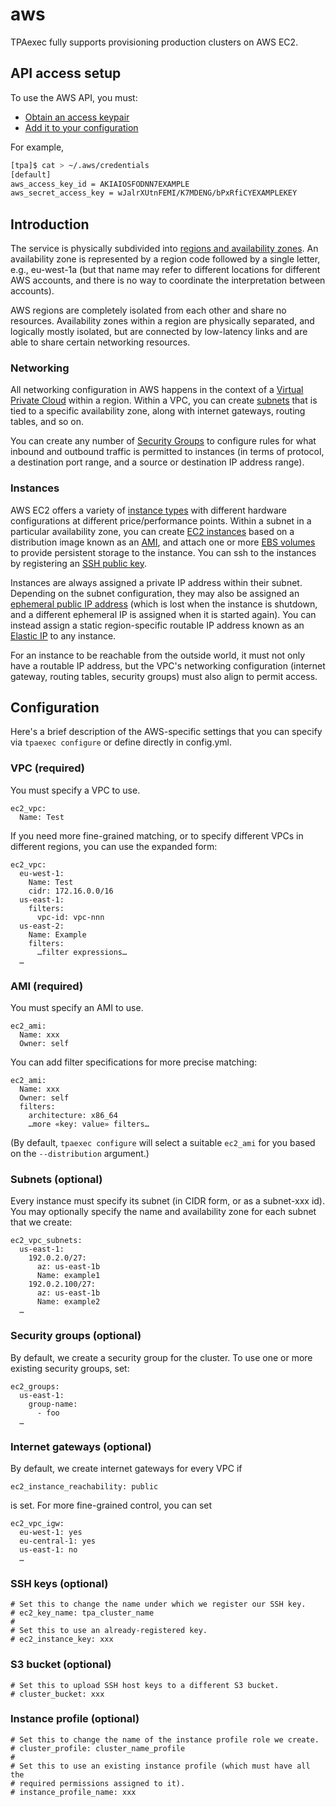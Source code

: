 aws
===

TPAexec fully supports provisioning production clusters on AWS EC2.

## API access setup

To use the AWS API, you must:

* [Obtain an access keypair](https://docs.aws.amazon.com/IAM/latest/UserGuide/id_credentials_access-keys.html)
* [Add it to your configuration](https://boto.readthedocs.org/en/latest/boto_config_tut.html)

For example,

```bash
[tpa]$ cat > ~/.aws/credentials
[default]
aws_access_key_id = AKIAIOSFODNN7EXAMPLE
aws_secret_access_key = wJalrXUtnFEMI/K7MDENG/bPxRfiCYEXAMPLEKEY
```

## Introduction

The service is physically subdivided into
[regions and availability zones](https://docs.aws.amazon.com/AWSEC2/latest/UserGuide/using-regions-availability-zones.html).
An availability zone is represented by a region code followed by a
single letter, e.g., eu-west-1a (but that name may refer to different
locations for different AWS accounts, and there is no way to coordinate
the interpretation between accounts).

AWS regions are completely isolated from each other and share no
resources. Availability zones within a region are physically separated,
and logically mostly isolated, but are connected by low-latency links
and are able to share certain networking resources.

### Networking

All networking configuration in AWS happens in the context of a
[Virtual Private Cloud](https://docs.aws.amazon.com/AWSEC2/latest/UserGuide/using-vpc.html)
within a region. Within a VPC, you can create
[subnets](https://docs.aws.amazon.com/AmazonVPC/latest/UserGuide/VPC_Subnets.html)
that is tied to a specific availability zone, along with internet
gateways, routing tables, and so on. 

You can create any number of
[Security Groups](https://docs.aws.amazon.com/AWSEC2/latest/UserGuide/using-network-security.html#vpc-security-groups)
to configure rules for what inbound and outbound traffic is permitted to
instances (in terms of protocol, a destination port range, and a source
or destination IP address range).

### Instances

AWS EC2 offers a variety of
[instance types](https://docs.aws.amazon.com/AWSEC2/latest/UserGuide/instance-types.html)
with different hardware configurations at different
price/performance points. Within a subnet in a particular availability
zone, you can create
[EC2 instances](https://docs.aws.amazon.com/AWSEC2/latest/UserGuide/Instances.html)
based on a distribution image known as an
[AMI](https://docs.aws.amazon.com/AWSEC2/latest/UserGuide/AMIs.html),
and attach one or more
[EBS volumes](https://docs.aws.amazon.com/AWSEC2/latest/UserGuide/AmazonEBS.html)
to provide persistent storage to the instance. You can ssh to the
instances by registering an
[SSH public key](https://docs.aws.amazon.com/AWSEC2/latest/UserGuide/ec2-key-pairs.html).

Instances are always assigned a private IP address within their subnet.
Depending on the subnet configuration, they may also be assigned an
[ephemeral public IP address](https://docs.aws.amazon.com/AWSEC2/latest/UserGuide/using-instance-addressing.html#concepts-public-addresses)
(which is lost when the instance is shutdown, and a different ephemeral
IP is assigned when it is started again). You can instead assign a
static region-specific routable IP address known as an
[Elastic IP](https://docs.aws.amazon.com/AWSEC2/latest/UserGuide/elastic-ip-addresses-eip.html)
to any instance.

For an instance to be reachable from the outside world, it must not only
have a routable IP address, but the VPC's networking configuration
(internet gateway, routing tables, security groups) must also align to
permit access.

## Configuration

Here's a brief description of the AWS-specific settings that you can
specify via ``tpaexec configure`` or define directly in config.yml.

### VPC (required)

You must specify a VPC to use.

    ec2_vpc:
      Name: Test

If you need more fine-grained matching, or to specify different VPCs in
different regions, you can use the expanded form:

    ec2_vpc:
      eu-west-1:
        Name: Test
        cidr: 172.16.0.0/16
      us-east-1:
        filters:
          vpc-id: vpc-nnn
      us-east-2:
        Name: Example
        filters:
          …filter expressions…
      …

### AMI (required)

You must specify an AMI to use.

    ec2_ami:
      Name: xxx
      Owner: self

You can add filter specifications for more precise matching:

    ec2_ami:
      Name: xxx
      Owner: self
      filters:
        architecture: x86_64
        …more «key: value» filters…

(By default, ``tpaexec configure`` will select a suitable ``ec2_ami``
for you based on the ``--distribution`` argument.)

### Subnets (optional)

Every instance must specify its subnet (in CIDR form, or as a subnet-xxx
id). You may optionally specify the name and availability zone for each
subnet that we create:

    ec2_vpc_subnets:
      us-east-1:
        192.0.2.0/27:
          az: us-east-1b
          Name: example1
        192.0.2.100/27:
          az: us-east-1b
          Name: example2
      …

### Security groups (optional)

By default, we create a security group for the cluster. To use one or
more existing security groups, set:

    ec2_groups:
      us-east-1:
        group-name:
          - foo
      …

### Internet gateways (optional)

By default, we create internet gateways for every VPC if

    ec2_instance_reachability: public

is set. For more fine-grained control, you can set

    ec2_vpc_igw:
      eu-west-1: yes
      eu-central-1: yes
      us-east-1: no
      …

### SSH keys (optional)

```
# Set this to change the name under which we register our SSH key.
# ec2_key_name: tpa_cluster_name
#
# Set this to use an already-registered key.
# ec2_instance_key: xxx
```

### S3 bucket (optional)

```
# Set this to upload SSH host keys to a different S3 bucket.
# cluster_bucket: xxx
```

### Instance profile (optional)

```
# Set this to change the name of the instance profile role we create.
# cluster_profile: cluster_name_profile
#
# Set this to use an existing instance profile (which must have all the
# required permissions assigned to it).
# instance_profile_name: xxx
```
